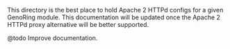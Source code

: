 This directory is the best place to hold Apache 2 HTTPd configs for a given
GenoRing module. This documentation will be updated once the Apache 2 HTTPd
proxy alternative will be better supported.

@todo Improve documentation.

